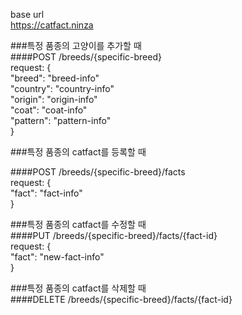 <!-- TODO -->

base url<br>
https://catfact.ninza

###특정 품종의 고양이를 추가할 때<br>
####POST /breeds/{specific-breed}<br>
request: {<br>
    "breed": "breed-info"<br>
    "country": "country-info"<br>
    "origin": "origin-info"<br>
    "coat": "coat-info"<br>
    "pattern": "pattern-info"<br>
}


###특정 품종의 catfact를 등록할 때

####POST /breeds/{specific-breed}/facts<br>
request: {<br>
    "fact": "fact-info"<br>
}

###특정 품종의 catfact를 수정할 때<br>
####PUT /breeds/{specific-breed}/facts/{fact-id}<br>
request: {<br>
    "fact": "new-fact-info"<br>
}
 
###특정 품종의 catfact를 삭제할 때<br>
####DELETE /breeds/{specific-breed}/facts/{fact-id}
